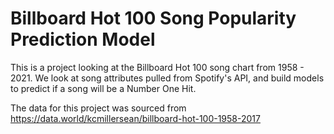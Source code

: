 # Billboard Hot 100 Song Popularity Prediction Model

This is a project looking at the Billboard Hot 100 song chart from 1958 - 2021. We look at song attributes pulled from Spotify's API, and build models to predict if a song will be a Number One Hit.

The data for this project was sourced from https://data.world/kcmillersean/billboard-hot-100-1958-2017
